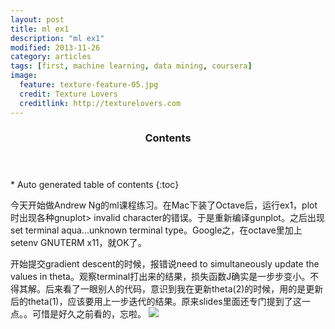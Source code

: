 ```yaml
---
layout: post
title: ml ex1 
description: "ml ex1"
modified: 2013-11-26
category: articles
tags: [first, machine learning, data mining, coursera]
image:
  feature: texture-feature-05.jpg
  credit: Texture Lovers
  creditlink: http://texturelovers.com
---
```


<section id="table-of-contents" class="toc">
  <header>
    <h3>Contents</h3>
  </header>
<div id="drawer" markdown="1">
*  Auto generated table of contents
{:toc}
</div>
</section><!-- /#table-of-contents -->


今天开始做Andrew Ng的ml课程练习。在Mac下装了Octave后，运行ex1，plot时出现各种gnuplot> invalid character的错误。于是重新编译gunplot。之后出现set terminal aqua...unknown terminal type。Google之，在octave里加上setenv GNUTERM x11，就OK了。

开始提交gradient descent的时候，报错说need to simultaneously update the values in theta。观察terminal打出来的结果，损失函数J确实是一步步变小。不得其解。后来看了一眼别人的代码，意识到我在更新theta(2)的时候，用的是更新后的theta(1)，应该要用上一步迭代的结果。原来slides里面还专门提到了这一点。。可惜是好久之前看的，忘啦。
<img src="{{ root_url }}/images/gradient_simultaneous_update.jpg" />
